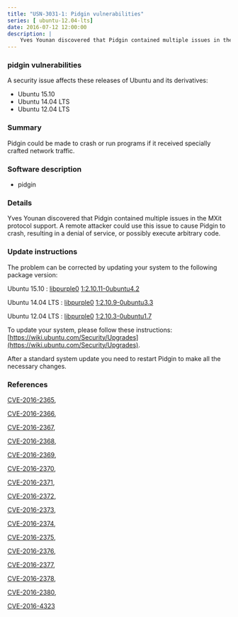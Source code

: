 ```yaml
---
title: "USN-3031-1: Pidgin vulnerabilities"
series: [ ubuntu-12.04-lts]
date: 2016-07-12 12:00:00
description: |
    Yves Younan discovered that Pidgin contained multiple issues in the MXit protocol support. A remote attacker could use this issue to cause Pidgin to crash, resulting in a denial of service, or possibly execute arbitrary code. 
--- 
```

 
 


### pidgin vulnerabilities

A security issue affects these releases of Ubuntu and its derivatives:

* Ubuntu 15.10
* Ubuntu 14.04 LTS
* Ubuntu 12.04 LTS

### Summary

Pidgin could be made to crash or run programs if it received specially crafted network traffic.

### Software description

* pidgin 

### Details

Yves Younan discovered that Pidgin contained multiple issues in the MXit protocol support. A remote attacker could use this issue to cause Pidgin to crash, resulting in a denial of service, or possibly execute arbitrary code. 

### Update instructions

The problem can be corrected by updating your system to the following package version:

Ubuntu 15.10
 : [libpurple0](https://launchpad.net/ubuntu/+source/pidgin) <span> [1:2.10.11-0ubuntu4.2](https://launchpad.net/ubuntu/+source/pidgin/1:2.10.11-0ubuntu4.2) </span> 

Ubuntu 14.04 LTS
 : [libpurple0](https://launchpad.net/ubuntu/+source/pidgin) <span> [1:2.10.9-0ubuntu3.3](https://launchpad.net/ubuntu/+source/pidgin/1:2.10.9-0ubuntu3.3) </span> 

Ubuntu 12.04 LTS
 : [libpurple0](https://launchpad.net/ubuntu/+source/pidgin) <span> [1:2.10.3-0ubuntu1.7](https://launchpad.net/ubuntu/+source/pidgin/1:2.10.3-0ubuntu1.7) </span> 

To update your system, please follow these instructions: [https://wiki.ubuntu.com/Security/Upgrades](https://wiki.ubuntu.com/Security/Upgrades).

After a standard system update you need to restart Pidgin to make all the necessary changes. 

### References

 
 [CVE-2016-2365](http://people.ubuntu.com/~ubuntu-security/cve/CVE-2016-2365), 

 [CVE-2016-2366](http://people.ubuntu.com/~ubuntu-security/cve/CVE-2016-2366), 

 [CVE-2016-2367](http://people.ubuntu.com/~ubuntu-security/cve/CVE-2016-2367), 

 [CVE-2016-2368](http://people.ubuntu.com/~ubuntu-security/cve/CVE-2016-2368), 

 [CVE-2016-2369](http://people.ubuntu.com/~ubuntu-security/cve/CVE-2016-2369), 

 [CVE-2016-2370](http://people.ubuntu.com/~ubuntu-security/cve/CVE-2016-2370), 

 [CVE-2016-2371](http://people.ubuntu.com/~ubuntu-security/cve/CVE-2016-2371), 

 [CVE-2016-2372](http://people.ubuntu.com/~ubuntu-security/cve/CVE-2016-2372), 

 [CVE-2016-2373](http://people.ubuntu.com/~ubuntu-security/cve/CVE-2016-2373), 

 [CVE-2016-2374](http://people.ubuntu.com/~ubuntu-security/cve/CVE-2016-2374), 

 [CVE-2016-2375](http://people.ubuntu.com/~ubuntu-security/cve/CVE-2016-2375), 

 [CVE-2016-2376](http://people.ubuntu.com/~ubuntu-security/cve/CVE-2016-2376), 

 [CVE-2016-2377](http://people.ubuntu.com/~ubuntu-security/cve/CVE-2016-2377), 

 [CVE-2016-2378](http://people.ubuntu.com/~ubuntu-security/cve/CVE-2016-2378), 

 [CVE-2016-2380](http://people.ubuntu.com/~ubuntu-security/cve/CVE-2016-2380), 

 [CVE-2016-4323](http://people.ubuntu.com/~ubuntu-security/cve/CVE-2016-4323)
 

